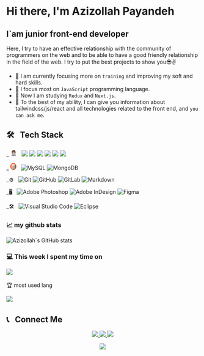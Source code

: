 # Hi there, I'm Azizollah Payandeh 

## I`am junior front-end developer

<p>Here, I try to have an effective relationship with the community of programmers on the web and to be able to have a good friendly relationship in the field of the web. I try to put the best projects to show you😎✌</p>

- 💪 I am currently focusing more on `training` and improving my soft and hard skills.
- 👏 I focus most on `JavaScript` programming language.
- 🧐 Now I am studying `Redux` and `Next.js`.
- 💬 To the best of my ability, I can give you information about tailwindcss/js/react and all technologies related to the front end, and `you can ask me`.

<h2>🛠 &nbsp; Tech Stack</h2>

_ <img src='https://github.com/azizollahpayandeh/azizollahpayandeh/blob/main/comp.png?raw=true' width='18px' height='18px'> &nbsp;
![](https://img.shields.io/badge/HTML5-E34F26?style=for-the-badge&logo=html5&logoColor=white)
![](https://img.shields.io/badge/CSS3-1572B6?style=for-the-badge&logo=css3&logoColor=white)
![](https://img.shields.io/badge/JavaScript-323330?style=for-the-badge&logo=javascript&logoColor=F7DF1E)
![](https://img.shields.io/badge/React-20232A?style=for-the-badge&logo=react&logoColor=61DAFB)
![](https://img.shields.io/badge/Bootstrap-563D7C?style=for-the-badge&logo=bootstrap&logoColor=white)
![](https://img.shields.io/badge/Tailwind_CSS-38B2AC?style=for-the-badge&logo=tailwind-css&logoColor=white)



_ <img src='https://github.com/azizollahpayandeh/azizollahpayandeh/blob/main/pngimg.com%20-%20database_PNG1.png?raw=true' width='16px' height='18px'> &nbsp; 
![MySQL](https://img.shields.io/badge/mysql-%2300f.svg?style=for-the-badge&logo=mysql&logoColor=white)
![MongoDB](https://img.shields.io/badge/MongoDB-%234ea94b.svg?style=for-the-badge&logo=mongodb&logoColor=white)


_⚙ &nbsp;
![Git](https://img.shields.io/badge/git-%23F05033.svg?style=for-the-badge&logo=git&logoColor=white)
![GitHub](https://img.shields.io/badge/github-%23121011.svg?style=for-the-badge&logo=github&logoColor=white)
![GitLab](https://img.shields.io/badge/gitlab-%23181717.svg?style=for-the-badge&logo=gitlab&logoColor=white)
![Markdown](https://img.shields.io/badge/markdown-%23000000.svg?style=for-the-badge&logo=markdown&logoColor=white)



_🖥 &nbsp;
![Adobe Photoshop](https://img.shields.io/badge/adobe%20photoshop-%2331A8FF.svg?style=for-the-badge&logo=adobe%20photoshop&logoColor=white)
![Adobe InDesign](https://img.shields.io/badge/Adobe%20InDesign-49021F?style=for-the-badge&logo=adobeindesign&logoColor=white)
![Figma](https://img.shields.io/badge/figma-%23F24E1E.svg?style=for-the-badge&logo=figma&logoColor=white)



_🛠 &nbsp; ![Visual Studio Code](https://img.shields.io/badge/Visual%20Studio%20Code-0078d7.svg?style=for-the-badge&logo=visual-studio-code&logoColor=white)
![Eclipse](https://img.shields.io/badge/Eclipse-FE7A16.svg?style=for-the-badge&logo=Eclipse&logoColor=white)


### 📈 my github stats

![Azizollah`s GitHub stats](https://github-readme-stats.vercel.app/api?username=azizollahpayandeh&show_icons=true&theme=radical)


### 💻 This week I spent my time on


<img src='https://github-readme-stats.vercel.app/api/wakatime?username=azizollahpayandeh'>

🏆 most used lang

<img src='https://github-readme-stats.vercel.app/api/top-langs/?username=azizollahpayandeh'>


<h2>📞 &nbsp; Connect Me</h2>

<p align='center'>
  <a href='azizollah.wb'>
    <img src='https://img.shields.io/badge/Website-Azizollah-blue?style=flat&logo=google-chrome'>
  </a>
    <a href='https://t.me/arsalan0101'>
    <img src='https://img.shields.io/badge/Telegram-arsalan0101-blue?style=flat&logo=Telegram'>
  </a>
      <a href='https://www.instagram.com/ars.alanpa'>
    <img src='https://img.shields.io/badge/Instagram-ars.alanpa-red?style=flat&logo=instagram'>
  </a> 
</p>
<p align='center'>
    </a>
      <a href='https://www.linkedin.com/in/azizollah-payandeh-70139b262/'>
    <img src='https://img.shields.io/badge/LinkedIn-azizollahpayandeh-blue?style=flat&logo=Linkedin'>
  </a>
</p>




